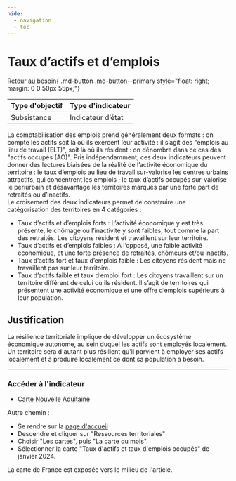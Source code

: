 ```yaml
---
hide:
  - navigation
  - toc
---
```


# Taux d’actifs et d’emplois

[Retour au besoin](https://konsilion.github.io/diag360/pages/besoins/bi1){ .md-button .md-button--primary style="float: right; margin: 0 0 50px 55px;"}

|Type d'objectif|Type d'indicateur|
|--|--|
|Subsistance|Indicateur d’état|

La comptabilisation des emplois prend généralement deux formats : on compte les actifs soit là où ils exercent leur activité : il s’agit des "emplois au lieu de travail (ELT)", soit là où ils résident : on dénombre dans ce cas des "actifs occupés (AO)". Pris indépendamment, ces deux indicateurs peuvent donner des lectures biaisées de la réalité de l’activité économique du territoire : le taux d’emplois au lieu de travail sur-valorise les centres urbains attractifs, qui concentrent les emplois ; le taux d’actifs occupés sur-valorise le périurbain et désavantage les territoires marqués par une forte part de retraités ou d’inactifs.  
Le croisement des deux indicateurs permet de construire une catégorisation des territoires en 4 catégories :
* Taux d’actifs et d’emplois forts : L’activité économique y est très présente, le chômage ou l’inactivité y sont faibles, tout comme la part des retraités. Les citoyens résident et travaillent sur leur territoire.  
* Taux d’actifs et d’emplois faibles : A l’opposé, une faible activité économique, et une forte présence de retraités, chômeurs et/ou inactifs.  
* Taux d’actifs fort et taux d’emplois faible : Les citoyens résident mais ne travaillent pas sur leur territoire. 
* Taux d’actifs faible et taux d’emploi fort : Les citoyens travaillent sur un territoire différent de celui où ils résident. Il s’agit de territoires qui présentent une activité économique et une offre d’emplois supérieurs à leur population. 

## Justification

La résilience territoriale implique de développer un écosystème économique autonome, au sein duquel les actifs sont employés localement. Un territoire sera d'autant plus résilient qu'il parvient à employer ses actifs localement et à produire localement ce dont sa population a besoin. 

---

### Accéder à l'indicateur

- [Carte Nouvelle Aquitaine](https://cartes.nouvelle-aquitaine.pro/portal/apps/sites/#/ressourcesditpdatar/apps/8ad91a189efd430cac3c92cce3a8d30b/explore)  

Autre chemin :  
* Se rendre sur la [page d'accueil](https://cartes.nouvelle-aquitaine.pro/portal/home/)  
* Descendre et cliquer sur "Ressources territoriales" 
* Choisir "Les cartes", puis "La carte du mois".  
* Sélectionner la carte "Taux d'actifs et taux d'emplois occupés" de janvier 2024.
 
La carte de France est exposée vers le milieu de l'article. 